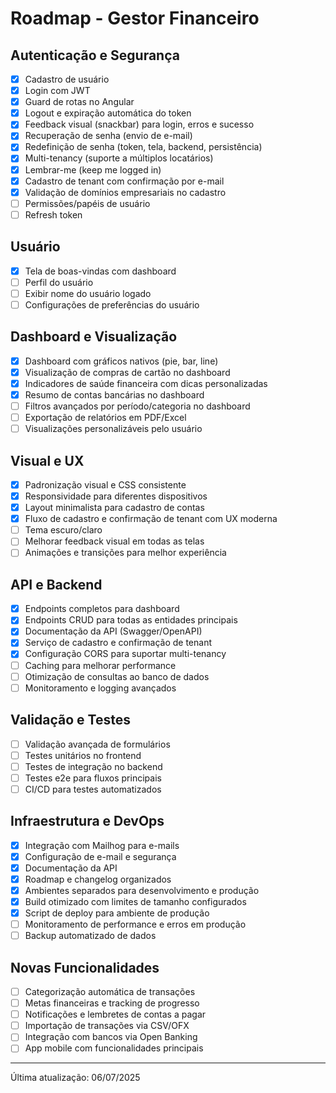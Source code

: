 # Roadmap - Gestor Financeiro

## Autenticação e Segurança

- [x] Cadastro de usuário
- [x] Login com JWT
- [x] Guard de rotas no Angular
- [x] Logout e expiração automática do token
- [x] Feedback visual (snackbar) para login, erros e sucesso
- [x] Recuperação de senha (envio de e-mail)
- [x] Redefinição de senha (token, tela, backend, persistência)
- [x] Multi-tenancy (suporte a múltiplos locatários)
- [x] Lembrar-me (keep me logged in)
- [x] Cadastro de tenant com confirmação por e-mail
- [x] Validação de domínios empresariais no cadastro
- [ ] Permissões/papéis de usuário
- [ ] Refresh token

## Usuário

- [x] Tela de boas-vindas com dashboard
- [ ] Perfil do usuário
- [ ] Exibir nome do usuário logado
- [ ] Configurações de preferências do usuário

## Dashboard e Visualização

- [x] Dashboard com gráficos nativos (pie, bar, line)
- [x] Visualização de compras de cartão no dashboard
- [x] Indicadores de saúde financeira com dicas personalizadas
- [x] Resumo de contas bancárias no dashboard
- [ ] Filtros avançados por período/categoria no dashboard
- [ ] Exportação de relatórios em PDF/Excel
- [ ] Visualizações personalizáveis pelo usuário

## Visual e UX

- [x] Padronização visual e CSS consistente
- [x] Responsividade para diferentes dispositivos
- [x] Layout minimalista para cadastro de contas
- [x] Fluxo de cadastro e confirmação de tenant com UX moderna
- [ ] Tema escuro/claro
- [ ] Melhorar feedback visual em todas as telas
- [ ] Animações e transições para melhor experiência

## API e Backend

- [x] Endpoints completos para dashboard
- [x] Endpoints CRUD para todas as entidades principais
- [x] Documentação da API (Swagger/OpenAPI)
- [x] Serviço de cadastro e confirmação de tenant
- [x] Configuração CORS para suportar multi-tenancy
- [ ] Caching para melhorar performance
- [ ] Otimização de consultas ao banco de dados
- [ ] Monitoramento e logging avançados

## Validação e Testes

- [ ] Validação avançada de formulários
- [ ] Testes unitários no frontend
- [ ] Testes de integração no backend
- [ ] Testes e2e para fluxos principais
- [ ] CI/CD para testes automatizados

## Infraestrutura e DevOps

- [x] Integração com Mailhog para e-mails
- [x] Configuração de e-mail e segurança
- [x] Documentação da API
- [x] Roadmap e changelog organizados
- [x] Ambientes separados para desenvolvimento e produção
- [x] Build otimizado com limites de tamanho configurados
- [x] Script de deploy para ambiente de produção
- [ ] Monitoramento de performance e erros em produção
- [ ] Backup automatizado de dados

## Novas Funcionalidades

- [ ] Categorização automática de transações
- [ ] Metas financeiras e tracking de progresso
- [ ] Notificações e lembretes de contas a pagar
- [ ] Importação de transações via CSV/OFX
- [ ] Integração com bancos via Open Banking
- [ ] App mobile com funcionalidades principais

---

Última atualização: 06/07/2025
